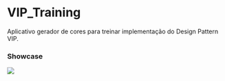 # VIP_Training
Aplicativo gerador de cores para treinar implementação do Design Pattern VIP.

### Showcase
![](app_showcase.gif)
